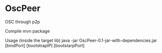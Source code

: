# OscPeer
OSC through p2p

Compile
mvn package

Usage (inside the target lib)
java -jar OscPeer-0.1-jar-with-dependencies.jar [bindPort] [bootstrapIP] [bootstarpPort]

